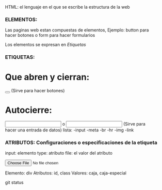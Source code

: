 HTML: el lenguaje en el que se escribe la estructura de la web

### ELEMENTOS:

Las paginas web estan compuestas de elementos, 
Ejemplo: button para hacer botones o form para hacer formularios

Los elementos se expresan en *Etiquetas*

### ETIQUETAS:

# Que abren y cierran:

<button></button> (Sirve para hacer botones)

# Autocierre:

<input > o <input/> (Sirve para hacer una entrada de datos)
lista:
-input
-meta
-br
-hr
-img
-link

### ATRIBUTOS: Configuraciones o especificaciones de la etiqueta

input: elemento
type: atributo
file: el valor del atributo

<input required type="file" >

Elemento: div
Atributos: id, class
Valores: caja, caja-especial

<div id='caja' class='caja-especial'></div>

git status